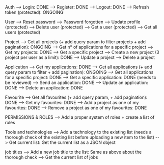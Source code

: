 Auth
--> Login: DONE
--> Register: DONE
--> Logout: DONE
--> Refresh token (protected): ONGOING

User
--> Reset password
--> Password forgotten
--> Update profile (protected)
--> Delete user (protected)
--> Get a user (protected)
--> Get all users (protected)

Project
--> Get all projects (+ add query param to filter projects + add pagination): ONGOING
--> Get n° of applications for a specific project
--> Get my projects: DONE
--> Get a specific project
--> Create a new project (3 project per user as a limit): DONE
--> Update a project
--> Delete a project

Application
--> Get my applications: DONE
--> Get all applications (+ add query param to filter + add pagination): ONGOING
--> Get all applications for a specific project: DONE
--> Get a specific application: DONE (needs to be reviewed)
--> Send an application: DONE
--> Update an application: DONE
--> Delete an application: DONE

Favourite
--> Get all favourites (+ add query param, + add pagination): DONE
--> Get my favourites: DONE
--> Add a project as one of my favourites: DONE
--> Remove a project as one of my favourites: DONE

PERMISSIONS & ROLES
--> Add a proper system of roles + create a list of roles

Tools and technologies
--> Add a technology to the existing list (needs a thorough check of the existing list
before uploading a new item to the list)
--> Get current list: Get the current list as a JSON object

job titles
--> Add a new job title to the list: Same as above about the thorough check
--> Get the current list of jobs
